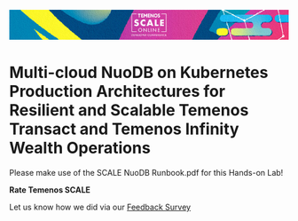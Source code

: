 ![image](images/Banner-HOL-Platform-track.jpg)

# Multi-cloud NuoDB on Kubernetes Production Architectures for Resilient and Scalable Temenos Transact and Temenos Infinity Wealth Operations

Please make use of the SCALE NuoDB Runbook.pdf for this Hands-on Lab!

**Rate Temenos SCALE**

Let us know how we did via our [Feedback Survey](xx)